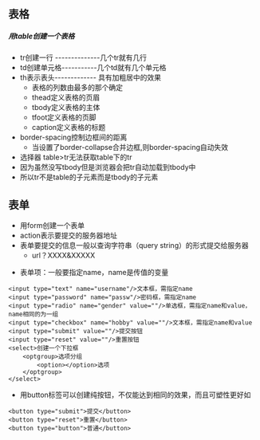## 表格
##### 用table创建一个表格
- tr创建一行 --------------几个tr就有几行
- td创建单元格-----------几个td就有几个单元格
- th表示表头------------- 具有加粗居中的效果
  - 表格的列数由最多的那个确定
  - thead定义表格的页眉
  - tbody定义表格的主体
  - tfoot定义表格的页脚
  - caption定义表格的标题
- border-spacing控制边框间的距离
  - 当设置了border-collapse合并边框,则border-spacing自动失效
- 选择器 table>tr无法获取table下的tr
 - 因为虽然没写tbody但是浏览器会把tr自动加载到tbody中  
 - 所以tr不是table的子元素而是tbody的子元素

## 表单
- 用form创建一个表单
- action表示要提交的服务器地址
- 表单要提交的信息一般以查询字符串（query string）的形式提交给服务器
   - url？XXXX&XXXXX

* 表单项：一般要指定name，name是传值的变量

```
<input type="text" name="username"/>文本框，需指定name
<input type="password" name="passw"/>密码框，需指定name
<input type="radio" name="gender" value=""/>单选框，需指定name和value，name相同的为一组
<input type="checkbox" name="hobby" value=""/>文本框，需指定name和value
<input type="submit" value=""/>提交按钮
<input type="reset" value=""/>重置按钮
<select>创建一个下拉框
	<optgroup>选项分组
		<option></option>选项
	</optgroup>
</select>
```
* 用button标签可以创建纯按钮，不仅能达到相同的效果，而且可塑性更好如

```
<button type="submit">提交</button>
<button type="reset">重置</button>
<button type="button">普通</button>
```






